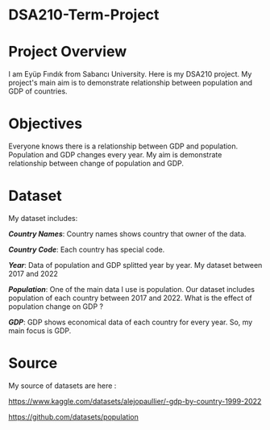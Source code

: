 # DSA210-Term-Project
# Project Overview
I am Eyüp Fındık from Sabancı University. Here is my DSA210 project. My project's main aim is to demonstrate relationship between population and GDP of countries. 


# Objectives
Everyone knows there is a relationship between GDP and population. Population and GDP changes every year. My aim is demonstrate relationship between change of population and GDP.

# Dataset
My dataset includes:

***Country Names***: Country names shows country that owner of the data.

***Country Code***: Each country has special code.

***Year***: Data of population and GDP splitted year by year. My dataset between 2017 and 2022

***Population***: One of the main data I use is population. Our dataset includes population of each country between 2017 and 2022. What is the effect of population change on GDP ?

***GDP***: GDP shows economical data of each country for every year. So, my main focus is GDP. 

# Source

My source of datasets are here :

https://www.kaggle.com/datasets/alejopaullier/-gdp-by-country-1999-2022

https://github.com/datasets/population

